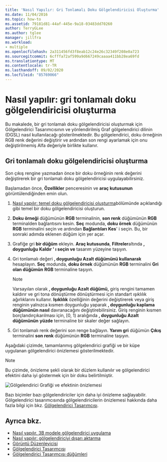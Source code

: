 ```yaml
---
title: 'Nasıl Yapılır: Gri Tonlamalı Doku Gölgelendiricisi Oluşturma'
ms.date: 11/04/2016
ms.topic: how-to
ms.assetid: 79181d81-44af-445e-9a18-03483dd70260
author: TerryGLee
ms.author: tglee
manager: jillfra
ms.workload:
- multiple
ms.openlocfilehash: 2a311456fd3f8eab12c24e26c32349f208e0a723
ms.sourcegitcommit: 6cfffa72af599a9d667249caaaa411bb28ea69fd
ms.translationtype: MT
ms.contentlocale: tr-TR
ms.lasthandoff: 09/02/2020
ms.locfileid: "85769066"
---
```

# <a name="how-to-create-a-grayscale-texture-shader"></a>Nasıl yapılır: gri tonlamalı doku gölgelendiricisi oluşturma

Bu makalede, bir gri tonlamalı doku gölgelendiricisi oluşturmak için Gölgelendirici Tasarımcısının ve yönlendirilmiş Graf gölgelendirici dilinin (DGSL) nasıl kullanılacağı gösterilmektedir. Bu gölgelendirici, doku örneğinin RGB renk değerini değiştirir ve ardından son rengi ayarlamak için onu değiştirilmemiş Alfa değeriyle birlikte kullanır.

## <a name="create-a-grayscale-texture-shader"></a>Gri tonlamalı doku gölgelendiricisi oluşturma

Son çıkış rengine yazmadan önce bir doku örneğinin renk değerini değiştirerek bir gri tonlamalı doku gölgelendiricisi uygulayabilirsiniz.

Başlamadan önce, **Özellikler** penceresinin ve **araç kutusunun** görüntülendiğinden emin olun.

1. [Nasıl yapılır: temel doku gölgelendiricisi oluşturma](../designers/how-to-create-a-basic-texture-shader.md)bölümünde açıklandığı gibi temel bir doku gölgelendiricisi oluşturun.

2. **Doku örneği** düğümünün **RGB** terminalinin, **son renk** düğümünün **RGB** terminalden bağlantısını kesin. **Seç** modunda, **doku örnek** düğümünün **RGB** terminalini seçin ve ardından **Bağlantıları Kes**' i seçin. Bu, bir sonraki adımda eklenen düğüm için yer açar.

3. Grafiğe gri **bir düğüm** ekleyin. **Araç kutusunda**, **Filtreler**altında **, doygunluğu Kaldır ' ı seçin ve** tasarım yüzeyine taşıyın.

4. Gri tonlamalı değeri **, doygunluğu Azalt düğümünü kullanarak** hesaplayın. **Seç** modunda, **doku örnek** düğümünün **RGB** terminalini **Gri olan düğümün** **RGB** terminaline taşıyın.

    > [!NOTE]
    > Varsayılan olarak **, doygunluğu Azalt düğümü,** giriş rengini tamamen kaldırır ve gri tona dönüştürme dönüştürmesi için standart ışıklılık ağırlıklarını kullanır. **Işıklılık** özelliğinin değerini değiştirerek veya giriş renginin yalnızca kısmen doygunluğu yaparak **, doygunluğu kaplama düğümünün nasıl** davranacağını değiştirebilirsiniz. Giriş renginin kısmen borçlandırçıkarılması için, [0, 1) aralığında **, doygunluğu Azalt düğümünün** **yüzde** terminaline bir skaler değer sağlayın.

5. Gri tonlamalı renk değerini son renge bağlayın. **Yarım gri** düğümün **Çıkış** terminalini **son renk** düğümünün **RGB** terminaline taşıyın.

Aşağıdaki çizimde, tamamlanmış gölgelendirici grafiği ve bir küpe uygulanan gölgelendirici önizlemesi gösterilmektedir.

> [!NOTE]
> Bu çizimde, önizleme şekli olarak bir düzlem kullanılır ve gölgelendirici efektini daha iyi göstermek için bir doku belirtilmiştir.

![Gölgelendirici Grafiği ve efektinin önizlemesi](../designers/media/digit-grayscale-effect.png)

Bazı biçimler bazı gölgelendiriciler için daha iyi önizleme sağlayabilir. Gölgelendirici tasarımcısında gölgelendiricilerin önizlemesi hakkında daha fazla bilgi için bkz. [Gölgelendirici Tasarımcısı](../designers/shader-designer.md).

## <a name="see-also"></a>Ayrıca bkz.

- [Nasıl yapılır. 3B modele gölgelendirici uygulama](../designers/how-to-apply-a-shader-to-a-3-d-model.md)
- [Nasıl yapılır: gölgelendiriciyi dışarı aktarma](../designers/how-to-export-a-shader.md)
- [Görüntü Düzenleyicisi](../designers/image-editor.md)
- [Gölgelendirici Tasarımcısı](../designers/shader-designer.md)
- [Gölgelendirici Tasarımcısı düğümleri](../designers/shader-designer-nodes.md)
